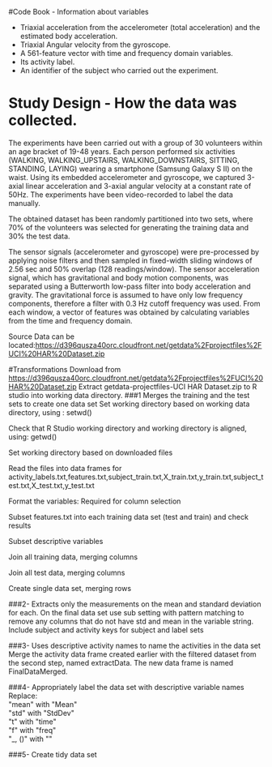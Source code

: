 
#Code Book - Information about variables 
- Triaxial acceleration from the accelerometer (total acceleration) and the estimated body acceleration.
- Triaxial Angular velocity from the gyroscope. 
- A 561-feature vector with time and frequency domain variables. 
- Its activity label. 
- An identifier of the subject who carried out the experiment.

# Study Design - How the data was collected.
The experiments have been carried out with a group of 30 volunteers within an age bracket of 19-48 years. 
Each person performed six activities (WALKING, WALKING_UPSTAIRS, WALKING_DOWNSTAIRS, SITTING, STANDING, LAYING) wearing a smartphone (Samsung Galaxy S II) on the waist. Using its embedded accelerometer and gyroscope, we captured 3-axial linear acceleration and 3-axial angular velocity at a constant rate of 50Hz. The experiments have been video-recorded to label the data manually. 

The obtained dataset has been randomly partitioned into two sets, where 70% of the volunteers was selected for generating the training data and 30% the test data.

 The sensor signals (accelerometer and gyroscope) were pre-processed by applying noise filters and then sampled in fixed-width sliding windows of 2.56 sec and 50% overlap (128 readings/window). The sensor acceleration signal, which has gravitational and body motion components, was separated using a Butterworth low-pass filter into body acceleration and gravity. The gravitational force is assumed to have only low frequency components, therefore a filter with 0.3 Hz cutoff frequency was used. From each window, a vector of features was obtained by calculating variables from the time and frequency domain.


Source Data can be located:https://d396qusza40orc.cloudfront.net/getdata%2Fprojectfiles%2FUCI%20HAR%20Dataset.zip





#Transformations 
Download from https://d396qusza40orc.cloudfront.net/getdata%2Fprojectfiles%2FUCI%20HAR%20Dataset.zip 
Extract getdata-projectfiles-UCI HAR Dataset.zip to R studio into working data directory.
###1 Merges the training and the test sets to create one data set
Set working directory based on working data directory, using : setwd() 

Check that R Studio working directory and working directory is aligned, using: getwd()
 
Set working directory based on downloaded files

Read the files into data frames for activity_labels.txt,features.txt,subject_train.txt,X_train.txt,y_train.txt,subject_test.txt,X_test.txt,y_test.txt

Format the variables: Required for column selection

Subset features.txt into each training data set (test and train) and check results

Subset descriptive variables

Join all training data, merging columns 

Join all test data, merging columns

Create single data set, merging rows

###2- Extracts only the measurements on the mean and standard deviation for each.
On the final data set use sub setting with pattern matching to remove any columns that do not have std and mean in the variable string. Include subject and activity keys for subject and label sets 

###3- Uses descriptive activity names to name the activities in the data set
Merge the activity data frame created earlier with the filtered dataset from the second step, named extractData.
The new data frame is named FinalDataMerged.

###4- Appropriately label the data set with descriptive variable names
Replace:  
"mean" with "Mean"	   
"std" with "StdDev"  
"t" with "time"  
"f" with "freq"  
"_, ()" with ""  

###5- Create tidy data set
